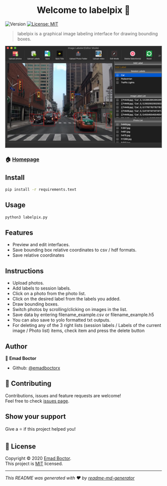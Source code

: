 <h1 align="center">Welcome to labelpix 👋</h1>
<p>
  <img alt="Version" src="https://img.shields.io/badge/version-1.0.0-blue.svg?cacheSeconds=2592000" />
  <a href="https://github.com/emadboctorx/labelpix/blob/master/LICENSE" target="_blank">
    <img alt="License: MIT" src="https://img.shields.io/badge/License-MIT-yellow.svg" />
  </a>
</p>

> labelpix is a graphical image labeling interface for drawing bounding boxes.

![Preview](Icons/prev.png)

### 🏠 [Homepage](https://github.com/emadboctorx/labelpix)

## Install

```sh
pip install -r requirements.text
```

## Usage

```sh
python3 labelpix.py
```

## Features
* Preview and edit interfaces.
* Save bounding box relative coordinates to csv / hdf formats.
* Save relative coordinates

## Instructions

* Upload photos.
* Add labels to session labels.
* Click on a photo from the photo list.
* Click on the desired label from the labels you added.
* Draw bounding boxes.
* Switch photos by scrolling/clicking on images in the list.
* Save data by entering filename_example.csv or filename_example.h5
* You can also save to yolo formatted txt outputs.
* For deleting any of the 3 right lists (session labels / Labels of the current image / Photo list) items, 
check item and press the delete button  

## Author

👤 **Emad Boctor**

* Github: [@emadboctorx](https://github.com/emadboctorx)

## 🤝 Contributing

Contributions, issues and feature requests are welcome!<br />Feel free to check 
[issues page](https://github.com/emadboctorx/labelpix/issues).

## Show your support

Give a ⭐️ if this project helped you!

## 📝 License

Copyright © 2020 [Emad Boctor](https://github.com/emadboctorx).<br />
This project is [MIT](https://github.com/emadboctorx/labelpix/blob/master/LICENSE) licensed.

***
_This README was generated with ❤️ by [readme-md-generator](https://github.com/kefranabg/readme-md-generator)_
